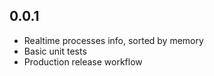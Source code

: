 ## 0.0.1

* Realtime processes info, sorted by memory
* Basic unit tests
* Production release workflow